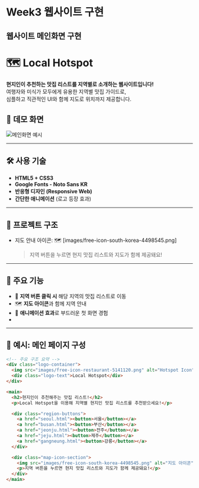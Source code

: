 # Week3 웹사이트 구현

## 웹사이트 메인화면 구현

# 🗺️ Local Hotspot

**현지인이 추천하는 맛집 리스트를 지역별로 소개하는 웹사이트입니다!**  
여행자와 미식가 모두에게 유용한 지역별 맛집 가이드로,  
심플하고 직관적인 UI와 함께 지도로 위치까지 제공합니다.

## 📸 데모 화면

![메인화면 예시](images/screenshot-main.png) <!-- 필요 시 캡쳐 이미지 넣기 -->

---

## 🛠️ 사용 기술

- **HTML5 + CSS3**  
- **Google Fonts - Noto Sans KR**
- **반응형 디자인 (Responsive Web)**  
- **간단한 애니메이션** (로고 등장 효과)

---

## 📁 프로젝트 구조


- 지도 안내 아이콘:
  🗺️ [images/free-icon-south-korea-4498545.png]
  > 지역 버튼을 누르면 현지 맛집 리스트와 지도가 함께 제공돼요!


---

## 🧭 주요 기능

- 📍 **지역 버튼 클릭 시** 해당 지역의 맛집 리스트로 이동  
- 🗺️ **지도 아이콘**과 함께 지역 안내  
- 🎨 **애니메이션 효과**로 부드러운 첫 화면 경험
- 
---

## 📌 예시: 메인 페이지 구성

```html
<!-- 주요 구조 요약 -->
<div class="logo-container">
  <img src="images/free-icon-restaurant-5141120.png" alt="Hotspot Icon">
  <div class="logo-text">Local Hotspot</div>
</div>

<main>
  <h2>현지인이 추천해주는 맛집 리스트!</h2>
  <p>Local Hotspot을 이용해 지역별 현지인 맛집 리스트를 추천받으세요!</p>

  <div class="region-buttons">
    <a href="seoul.html"><button>서울</button></a>
    <a href="busan.html"><button>부산</button></a>
    <a href="jeonju.html"><button>전주</button></a>
    <a href="jeju.html"><button>제주</button></a>
    <a href="gangneung.html"><button>강릉</button></a>
  </div>

  <div class="map-icon-section">
    <img src="images/free-icon-south-korea-4498545.png" alt="지도 아이콘">
    <p>지역 버튼을 누르면 현지 맛집 리스트와 지도가 함께 제공돼요!</p>
  </div>
</main>
